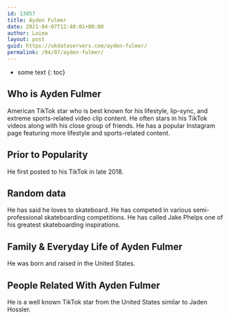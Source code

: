 ```yaml
---
id: 13057
title: Ayden Fulmer
date: 2021-04-07T12:40:01+00:00
author: Laima
layout: post
guid: https://ukdataservers.com/ayden-fulmer/
permalink: /04/07/ayden-fulmer/
---
```


* some text
{: toc}


## Who is Ayden Fulmer
                  
                  
                  
American TikTok star who is best known for his lifestyle, lip-sync, and extreme sports-related video clip content. He often stars in his TikTok videos along with his close group of friends. He has a popular Instagram page featuring more lifestyle and sports-related content.
                  
              
            
              
            
                
                
                
## Prior to Popularity
                  
                  
                  
He first posted to his TikTok in late 2018.
                  
              
            
              
            
                
                
                
## Random data
                  
                  
                  
He has said he loves to skateboard. He has competed in various semi-professional skateboarding competitions. He has called Jake Phelps one of his greatest skateboarding inspirations.
                  
              
            
              
            
                
                
                
## Family & Everyday Life of Ayden Fulmer
                  
                  
                  
He was born and raised in the United States.
                  
              
            
              
            
                
                
                
## People Related With Ayden Fulmer
                  
                  
                  
He is a well known TikTok star from the United States similar to Jaden Hossler.
                  
              
            
              
            
                
              
            
              
              
            
            
              
            
          
          
          